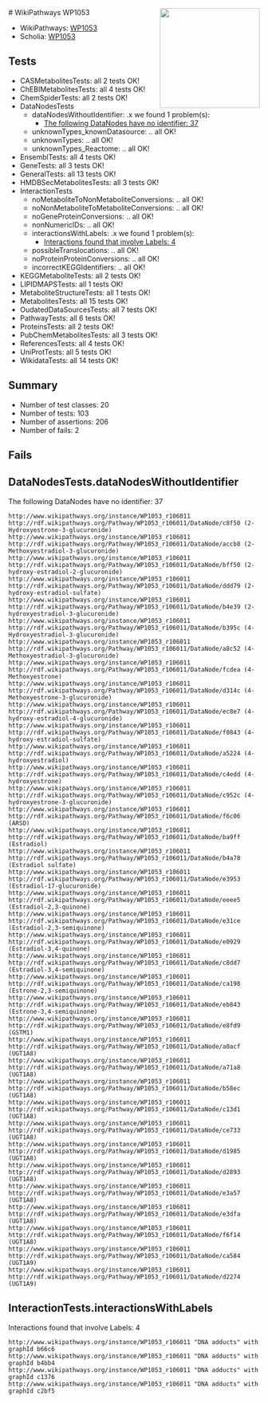 <img style="float: right; width: 200px" src="https://upload.wikimedia.org/wikipedia/commons/thumb/8/83/Wplogo_with_text_500.png/640px-Wplogo_with_text_500.png" />
# WikiPathways WP1053

* WikiPathways: [WP1053](https://new.wikipathways.org/pathways/WP1053)
* Scholia: [WP1053](https://scholia.toolforge.org/wikipathways/WP1053)
## Tests
* CASMetabolitesTests: all 2 tests OK!
* ChEBIMetabolitesTests: all 4 tests OK!
* ChemSpiderTests: all 2 tests OK!
* DataNodesTests
    * dataNodesWithoutIdentifier: .x we found 1 problem(s):
        * [The following DataNodes have no identifier: 37](#8792c4d5)
    * unknownTypes_knownDatasource: .. all OK!
    * unknownTypes: .. all OK!
    * unknownTypes_Reactome: .. all OK!
* EnsemblTests: all 4 tests OK!
* GeneTests: all 3 tests OK!
* GeneralTests: all 13 tests OK!
* HMDBSecMetabolitesTests: all 3 tests OK!
* InteractionTests
    * noMetaboliteToNonMetaboliteConversions: .. all OK!
    * noNonMetaboliteToMetaboliteConversions: .. all OK!
    * noGeneProteinConversions: .. all OK!
    * nonNumericIDs: .. all OK!
    * interactionsWithLabels: .x we found 1 problem(s):
        * [Interactions found that involve Labels: 4](#630d267b)
    * possibleTranslocations: .. all OK!
    * noProteinProteinConversions: .. all OK!
    * incorrectKEGGIdentifiers: .. all OK!
* KEGGMetaboliteTests: all 2 tests OK!
* LIPIDMAPSTests: all 1 tests OK!
* MetaboliteStructureTests: all 1 tests OK!
* MetabolitesTests: all 15 tests OK!
* OudatedDataSourcesTests: all 7 tests OK!
* PathwayTests: all 6 tests OK!
* ProteinsTests: all 2 tests OK!
* PubChemMetabolitesTests: all 3 tests OK!
* ReferencesTests: all 4 tests OK!
* UniProtTests: all 5 tests OK!
* WikidataTests: all 14 tests OK!


## Summary

* Number of test classes: 20
* Number of tests: 103
* Number of assertions: 206
* Number of fails: 2

## Fails

<a name="8792c4d5" />

## DataNodesTests.dataNodesWithoutIdentifier

The following DataNodes have no identifier: 37
```
http://www.wikipathways.org/instance/WP1053_r106011 http://rdf.wikipathways.org/Pathway/WP1053_r106011/DataNode/c8f50 (2-Hydroxyestrone-3-glucuronide)
http://www.wikipathways.org/instance/WP1053_r106011 http://rdf.wikipathways.org/Pathway/WP1053_r106011/DataNode/accb8 (2-Methoxyestradiol-3-glucuronide)
http://www.wikipathways.org/instance/WP1053_r106011 http://rdf.wikipathways.org/Pathway/WP1053_r106011/DataNode/bff50 (2-hydroxy-estradiol-2-glucuronide)
http://www.wikipathways.org/instance/WP1053_r106011 http://rdf.wikipathways.org/Pathway/WP1053_r106011/DataNode/ddd79 (2-hydroxy-estradiol-sulfate)
http://www.wikipathways.org/instance/WP1053_r106011 http://rdf.wikipathways.org/Pathway/WP1053_r106011/DataNode/b4e39 (2-hydroxyestradiol-3-glucuronide)
http://www.wikipathways.org/instance/WP1053_r106011 http://rdf.wikipathways.org/Pathway/WP1053_r106011/DataNode/b395c (4-Hydroxyestradiol-3-glucuronide)
http://www.wikipathways.org/instance/WP1053_r106011 http://rdf.wikipathways.org/Pathway/WP1053_r106011/DataNode/a8c52 (4-Methoxyestradiol-3-glucuronide)
http://www.wikipathways.org/instance/WP1053_r106011 http://rdf.wikipathways.org/Pathway/WP1053_r106011/DataNode/fcdea (4-Methoxyestrone)
http://www.wikipathways.org/instance/WP1053_r106011 http://rdf.wikipathways.org/Pathway/WP1053_r106011/DataNode/d314c (4-Methoxyestrone-3-glucuronide)
http://www.wikipathways.org/instance/WP1053_r106011 http://rdf.wikipathways.org/Pathway/WP1053_r106011/DataNode/ec8e7 (4-hydroxy-estradiol-4-glucuronide)
http://www.wikipathways.org/instance/WP1053_r106011 http://rdf.wikipathways.org/Pathway/WP1053_r106011/DataNode/f0843 (4-hydroxy-estradiol-sulfate)
http://www.wikipathways.org/instance/WP1053_r106011 http://rdf.wikipathways.org/Pathway/WP1053_r106011/DataNode/a5224 (4-hydroxyestradiol)
http://www.wikipathways.org/instance/WP1053_r106011 http://rdf.wikipathways.org/Pathway/WP1053_r106011/DataNode/c4edd (4-hydroxyestrone)
http://www.wikipathways.org/instance/WP1053_r106011 http://rdf.wikipathways.org/Pathway/WP1053_r106011/DataNode/c952c (4-hydroxyestrone-3-glucuronide)
http://www.wikipathways.org/instance/WP1053_r106011 http://rdf.wikipathways.org/Pathway/WP1053_r106011/DataNode/f6c06 (ARSD)
http://www.wikipathways.org/instance/WP1053_r106011 http://rdf.wikipathways.org/Pathway/WP1053_r106011/DataNode/ba9ff (Estradiol)
http://www.wikipathways.org/instance/WP1053_r106011 http://rdf.wikipathways.org/Pathway/WP1053_r106011/DataNode/b4a78 (Estradiol sulfate)
http://www.wikipathways.org/instance/WP1053_r106011 http://rdf.wikipathways.org/Pathway/WP1053_r106011/DataNode/e3953 (Estradiol-17-glucuronide)
http://www.wikipathways.org/instance/WP1053_r106011 http://rdf.wikipathways.org/Pathway/WP1053_r106011/DataNode/eeee5 (Estradiol-2,3-quinone)
http://www.wikipathways.org/instance/WP1053_r106011 http://rdf.wikipathways.org/Pathway/WP1053_r106011/DataNode/e31ce (Estradiol-2,3-semiquinone)
http://www.wikipathways.org/instance/WP1053_r106011 http://rdf.wikipathways.org/Pathway/WP1053_r106011/DataNode/e0929 (Estradiol-3,4-quinone)
http://www.wikipathways.org/instance/WP1053_r106011 http://rdf.wikipathways.org/Pathway/WP1053_r106011/DataNode/c8dd7 (Estradiol-3,4-semiquinone)
http://www.wikipathways.org/instance/WP1053_r106011 http://rdf.wikipathways.org/Pathway/WP1053_r106011/DataNode/ca198 (Estrone-2,3-semiquinone)
http://www.wikipathways.org/instance/WP1053_r106011 http://rdf.wikipathways.org/Pathway/WP1053_r106011/DataNode/eb843 (Estrone-3,4-semiquinone)
http://www.wikipathways.org/instance/WP1053_r106011 http://rdf.wikipathways.org/Pathway/WP1053_r106011/DataNode/e8fd9 (GSTM1)
http://www.wikipathways.org/instance/WP1053_r106011 http://rdf.wikipathways.org/Pathway/WP1053_r106011/DataNode/a0acf (UGT1A8)
http://www.wikipathways.org/instance/WP1053_r106011 http://rdf.wikipathways.org/Pathway/WP1053_r106011/DataNode/a71a8 (UGT1A8)
http://www.wikipathways.org/instance/WP1053_r106011 http://rdf.wikipathways.org/Pathway/WP1053_r106011/DataNode/b58ec (UGT1A8)
http://www.wikipathways.org/instance/WP1053_r106011 http://rdf.wikipathways.org/Pathway/WP1053_r106011/DataNode/c13d1 (UGT1A8)
http://www.wikipathways.org/instance/WP1053_r106011 http://rdf.wikipathways.org/Pathway/WP1053_r106011/DataNode/ce733 (UGT1A8)
http://www.wikipathways.org/instance/WP1053_r106011 http://rdf.wikipathways.org/Pathway/WP1053_r106011/DataNode/d1985 (UGT1A8)
http://www.wikipathways.org/instance/WP1053_r106011 http://rdf.wikipathways.org/Pathway/WP1053_r106011/DataNode/d2893 (UGT1A8)
http://www.wikipathways.org/instance/WP1053_r106011 http://rdf.wikipathways.org/Pathway/WP1053_r106011/DataNode/e3a57 (UGT1A8)
http://www.wikipathways.org/instance/WP1053_r106011 http://rdf.wikipathways.org/Pathway/WP1053_r106011/DataNode/e3dfa (UGT1A8)
http://www.wikipathways.org/instance/WP1053_r106011 http://rdf.wikipathways.org/Pathway/WP1053_r106011/DataNode/f6f14 (UGT1A8)
http://www.wikipathways.org/instance/WP1053_r106011 http://rdf.wikipathways.org/Pathway/WP1053_r106011/DataNode/ca584 (UGT1A9)
http://www.wikipathways.org/instance/WP1053_r106011 http://rdf.wikipathways.org/Pathway/WP1053_r106011/DataNode/d2274 (UGT1A9)
```

<a name="630d267b" />

## InteractionTests.interactionsWithLabels

Interactions found that involve Labels: 4
```
http://www.wikipathways.org/instance/WP1053_r106011 "DNA adducts" with graphId b66c6
http://www.wikipathways.org/instance/WP1053_r106011 "DNA adducts" with graphId b4bb4
http://www.wikipathways.org/instance/WP1053_r106011 "DNA adducts" with graphId c1376
http://www.wikipathways.org/instance/WP1053_r106011 "DNA adducts" with graphId c2bf5
```

